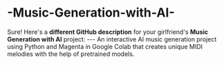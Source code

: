 # -Music-Generation-with-AI-
Sure! Here's a **different GitHub description** for your girlfriend's **Music Generation with AI** project:  ---  An interactive AI music generation project using Python and Magenta in Google Colab that creates unique MIDI melodies with the help of pretrained models.
